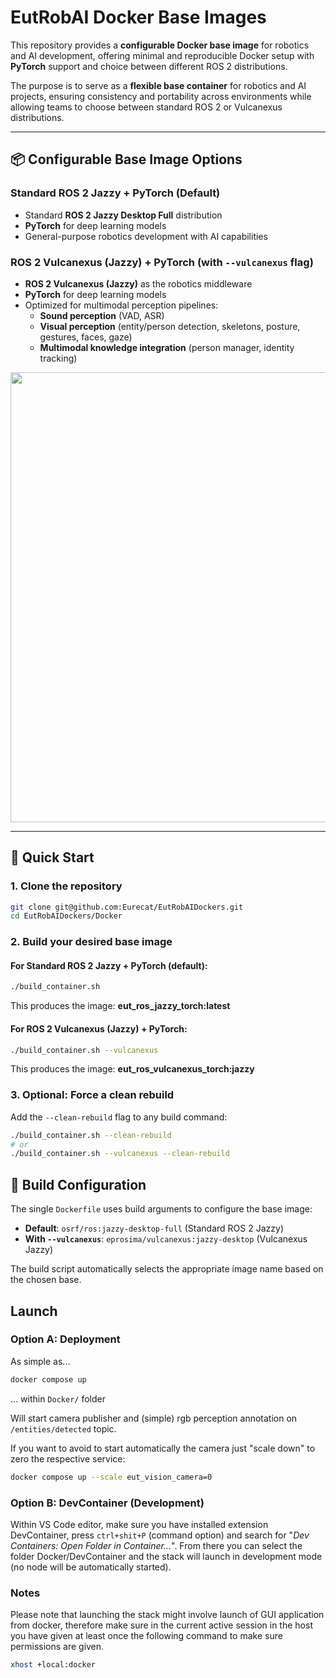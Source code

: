 # EutRobAI Docker Base Images

This repository provides a **configurable Docker base image** for robotics and AI development, offering minimal and reproducible Docker setup with **PyTorch** support and choice between different ROS 2 distributions.

The purpose is to serve as a **flexible base container** for robotics and AI projects, ensuring consistency and portability across environments while allowing teams to choose between standard ROS 2 or Vulcanexus distributions.

---

## 📦 Configurable Base Image Options

### **Standard ROS 2 Jazzy + PyTorch** (Default)
- Standard **ROS 2 Jazzy Desktop Full** distribution  
- **PyTorch** for deep learning models
- General-purpose robotics development with AI capabilities

### **ROS 2 Vulcanexus (Jazzy) + PyTorch** (with `--vulcanexus` flag)
- **ROS 2 Vulcanexus (Jazzy)** as the robotics middleware
- **PyTorch** for deep learning models  
- Optimized for multimodal perception pipelines:
  - **Sound perception** (VAD, ASR)
  - **Visual perception** (entity/person detection, skeletons, posture, gestures, faces, gaze)
  - **Multimodal knowledge integration** (person manager, identity tracking)


<p align="center">
  <img src="a05eb063-7279-4bdb-88d5-3ed93e5b2141.png" width="720"/>
</p>

---

## 🚀 Quick Start

### 1. Clone the repository
```bash
git clone git@github.com:Eurecat/EutRobAIDockers.git
cd EutRobAIDockers/Docker
```

### 2. Build your desired base image

#### For Standard ROS 2 Jazzy + PyTorch (default):
```bash
./build_container.sh
```
This produces the image: **eut_ros_jazzy_torch:latest**

#### For ROS 2 Vulcanexus (Jazzy) + PyTorch:
```bash
./build_container.sh --vulcanexus
```
This produces the image: **eut_ros_vulcanexus_torch:jazzy**

### 3. Optional: Force a clean rebuild

Add the `--clean-rebuild` flag to any build command:
```bash
./build_container.sh --clean-rebuild
# or
./build_container.sh --vulcanexus --clean-rebuild
```

## 🔧 Build Configuration

The single `Dockerfile` uses build arguments to configure the base image:

- **Default**: `osrf/ros:jazzy-desktop-full` (Standard ROS 2 Jazzy)
- **With `--vulcanexus`**: `eprosima/vulcanexus:jazzy-desktop` (Vulcanexus Jazzy)

The build script automatically selects the appropriate image name based on the chosen base.

## Launch

### Option A: Deployment

As simple as...
   ```bash
   docker compose up
   ```
... within `Docker/` folder

Will start camera publisher and (simple) rgb perception annotation on `/entities/detected` topic.

If you want to avoid to start automatically the camera just "scale down" to zero the respective service:

   ```bash
   docker compose up --scale eut_vision_camera=0
   ```

### Option B: DevContainer (Development)

Within VS Code editor, make sure you have installed extension DevContainer, press `ctrl+shit+P` (command option) and search for "_Dev Containers: Open Folder in Container..._". From there you can select the folder Docker/DevContainer and the stack will launch in development mode (no node will be automatically started).

### Notes
Please note that launching the stack might involve launch of GUI application from docker, therefore make sure in the current active session in the host you have given at least once the following command to make sure permissions are given.

```bash
xhost +local:docker
```

